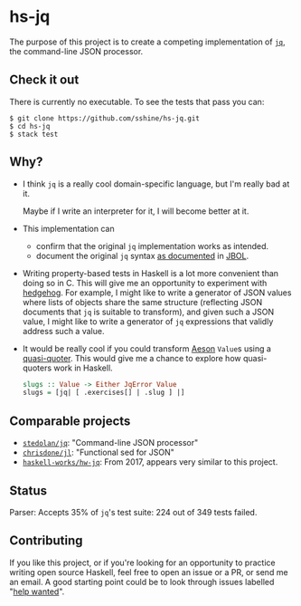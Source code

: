 # hs-jq

The purpose of this project is to create a competing implementation of
[`jq`][1], the command-line JSON processor.

## Check it out

There is currently no executable. To see the tests that pass you can:

```
$ git clone https://github.com/sshine/hs-jq.git
$ cd hs-jq
$ stack test
```

## Why?

 - I think `jq` is a really cool domain-specific language, but I'm really bad
   at it.

   Maybe if I write an interpreter for it, I will become better at it.
 - This implementation can
    - confirm that the original `jq` implementation works as intended.
    - document the original `jq` syntax [as documented][8] in [JBOL][7].
 - Writing property-based tests in Haskell is a lot more convenient than
   doing so in C. This will give me an opportunity to experiment with
   [hedgehog][2]. For example, I might like to write a generator of JSON
   values where lists of objects share the same structure (reflecting JSON
   documents that `jq` is suitable to transform), and given such a JSON
   value, I might like to write a generator of `jq` expressions that validly
   address such a value.
 - It would be really cool if you could transform [Aeson][3] `Value`s using a
   [quasi-quoter][4]. This would give me a chance to explore how quasi-quoters
   work in Haskell.

   ```haskell
   slugs :: Value -> Either JqError Value
   slugs = [jq| [ .exercises[] | .slug ] |]
   ```

## Comparable projects

 - [`stedolan/jq`][1]: "Command-line JSON processor"
 - [`chrisdone/jl`][5]: "Functional sed for JSON"
 - [`haskell-works/hw-jq`][6]: From 2017, appears very similar to this project.

## Status

Parser: Accepts 35% of `jq`'s test suite: 224 out of 349 tests failed.

## Contributing

If you like this project, or if you're looking for an opportunity to
practice writing open source Haskell, feel free to open an issue or a PR, or
send me an email. A good starting point could be to look through issues
labelled "[help wanted][9]".

[1]: https://github.com/stedolan/jq
[2]: http://hackage.haskell.org/package/hedgehog
[3]: http://hackage.haskell.org/package/aeson
[4]: https://wiki.haskell.org/Quasiquotation
[5]: https://github.com/chrisdone/jl
[6]: https://github.com/haskell-works/hw-jq
[7]: https://github.com/fadado/JBOL
[8]: https://github.com/fadado/JBOL/blob/master/doc/JQ-language-grammar.md
[9]: https://github.com/sshine/hs-jq/issues?q=is%3Aopen+is%3Aissue+label%3A%22help+wanted%22
